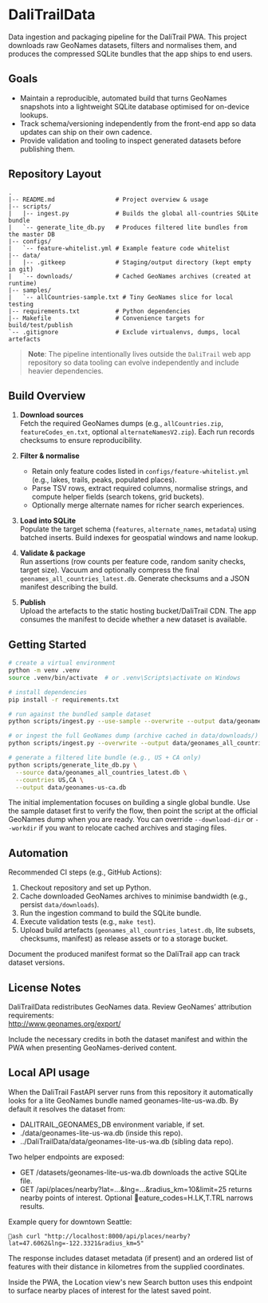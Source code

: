 # DaliTrailData

Data ingestion and packaging pipeline for the DaliTrail PWA. This project downloads raw GeoNames datasets, filters and normalises them, and produces the compressed SQLite bundles that the app ships to end users.

## Goals

- Maintain a reproducible, automated build that turns GeoNames snapshots into a lightweight SQLite database optimised for on-device lookups.
- Track schema/versioning independently from the front-end app so data updates can ship on their own cadence.
- Provide validation and tooling to inspect generated datasets before publishing them.

## Repository Layout

```
.
|-- README.md                 # Project overview & usage
|-- scripts/
|   |-- ingest.py             # Builds the global all-countries SQLite bundle
|   `-- generate_lite_db.py   # Produces filtered lite bundles from the master DB
|-- configs/
|   `-- feature-whitelist.yml # Example feature code whitelist
|-- data/
|   |-- .gitkeep              # Staging/output directory (kept empty in git)
|   `-- downloads/            # Cached GeoNames archives (created at runtime)
|-- samples/
|   `-- allCountries-sample.txt # Tiny GeoNames slice for local testing
|-- requirements.txt          # Python dependencies
|-- Makefile                  # Convenience targets for build/test/publish
`-- .gitignore                # Exclude virtualenvs, dumps, local artefacts
```

> **Note**: The pipeline intentionally lives outside the `DaliTrail` web app repository so data tooling can evolve independently and include heavier dependencies.

## Build Overview

1. **Download sources**  
   Fetch the required GeoNames dumps (e.g., `allCountries.zip`, `featureCodes_en.txt`, optional `alternateNamesV2.zip`). Each run records checksums to ensure reproducibility.

2. **Filter & normalise**  
   - Retain only feature codes listed in `configs/feature-whitelist.yml` (e.g., lakes, trails, peaks, populated places).  
   - Parse TSV rows, extract required columns, normalise strings, and compute helper fields (search tokens, grid buckets).  
   - Optionally merge alternate names for richer search experiences.

3. **Load into SQLite**  
   Populate the target schema (`features`, `alternate_names`, `metadata`) using batched inserts. Build indexes for geospatial windows and name lookup.

4. **Validate & package**  
   Run assertions (row counts per feature code, random sanity checks, target size). Vacuum and optionally compress the final `geonames_all_countries_latest.db`. Generate checksums and a JSON manifest describing the build.

5. **Publish**  
   Upload the artefacts to the static hosting bucket/DaliTrail CDN. The app consumes the manifest to decide whether a new dataset is available.

## Getting Started

```bash
# create a virtual environment
python -m venv .venv
source .venv/bin/activate  # or .venv\Scripts\activate on Windows

# install dependencies
pip install -r requirements.txt

# run against the bundled sample dataset
python scripts/ingest.py --use-sample --overwrite --output data/geonames-lite-sample.db

# or ingest the full GeoNames dump (archive cached in data/downloads/)
python scripts/ingest.py --overwrite --output data/geonames_all_countries_latest.db

# generate a filtered lite bundle (e.g., US + CA only)
python scripts/generate_lite_db.py \
  --source data/geonames_all_countries_latest.db \
  --countries US,CA \
  --output data/geonames-us-ca.db
```

The initial implementation focuses on building a single global bundle. Use the sample dataset first to verify the flow, then point the script at the official GeoNames dump when you are ready. You can override `--download-dir` or `--workdir` if you want to relocate cached archives and staging files.

## Automation

Recommended CI steps (e.g., GitHub Actions):

1. Checkout repository and set up Python.
2. Cache downloaded GeoNames archives to minimise bandwidth (e.g., persist `data/downloads`).
3. Run the ingestion command to build the SQLite bundle.
4. Execute validation tests (e.g., `make test`).
5. Upload build artefacts (`geonames_all_countries_latest.db`, lite subsets, checksums, manifest) as release assets or to a storage bucket.

Document the produced manifest format so the DaliTrail app can track dataset versions.

## License Notes

DaliTrailData redistributes GeoNames data. Review GeoNames’ attribution requirements:  
<http://www.geonames.org/export/>

Include the necessary credits in both the dataset manifest and within the PWA when presenting GeoNames-derived content.

## Local API usage

When the DaliTrail FastAPI server runs from this repository it automatically looks for a lite GeoNames bundle named geonames-lite-us-wa.db. By default it resolves the dataset from:

- DALITRAIL_GEONAMES_DB environment variable, if set.
- ./data/geonames-lite-us-wa.db (inside this repo).
- ../DaliTrailData/data/geonames-lite-us-wa.db (sibling data repo).

Two helper endpoints are exposed:

- GET /datasets/geonames-lite-us-wa.db downloads the active SQLite file.
- GET /api/places/nearby?lat=...&lng=...&radius_km=10&limit=25 returns nearby points of interest. Optional eature_codes=H.LK,T.TRL narrows results.

Example query for downtown Seattle:

`ash
curl "http://localhost:8000/api/places/nearby?lat=47.6062&lng=-122.3321&radius_km=5"
`

The response includes dataset metadata (if present) and an ordered list of features with their distance in kilometres from the supplied coordinates.

Inside the PWA, the Location view's new Search button uses this endpoint to surface nearby places of interest for the latest saved point.

